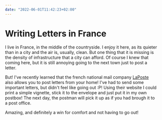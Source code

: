 ```yaml
---
date: "2022-06-01T11:42:23+02:00"
---
```


# Writing Letters in France

I live in France, in the middle of the countryside. 
I enjoy it here, as its quieter than in a city and the air is, usually, clean. 
But one thing that it is missing is the density of infrastructure that a city can afford.
Of course I knew that coming here, but it is still annoying going to the next town just to post a letter.

But! I've recently learned that the french national mail company [LaPoste](https://laposte.fr) also allows you to post letters from your home!
I've had to send some important letters, but didn't feel like going out :P! 
Using their website I could print a simple vignette, stick it to the envelope and just put it in my own postbox!
The next day, the postman will pick it up as if you had brough it to a post office.

Amazing, and definitely a win for comfort and not having to go out!

